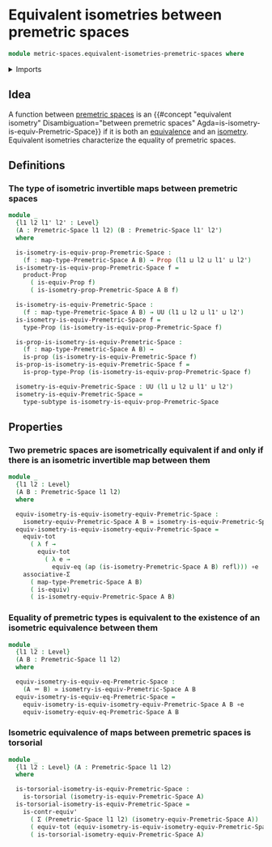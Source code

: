 # Equivalent isometries between premetric spaces

```agda
module metric-spaces.equivalent-isometries-premetric-spaces where
```

<details><summary>Imports</summary>

```agda
open import foundation.action-on-identifications-functions
open import foundation.contractible-types
open import foundation.dependent-pair-types
open import foundation.equivalences
open import foundation.function-types
open import foundation.functoriality-dependent-pair-types
open import foundation.identity-types
open import foundation.logical-equivalences
open import foundation.propositions
open import foundation.subtypes
open import foundation.torsorial-type-families
open import foundation.transport-along-identifications
open import foundation.type-arithmetic-dependent-pair-types
open import foundation.univalence
open import foundation.universe-levels

open import metric-spaces.isometric-equivalences-premetric-spaces
open import metric-spaces.isometries-premetric-spaces
open import metric-spaces.premetric-spaces
```

</details>

## Idea

A function between [premetric spaces](metric-spaces.premetric-spaces.md) is an
{{#concept "equivalent isometry" Disambiguation="between premetric spaces" Agda=is-isometry-is-equiv-Premetric-Space}}
if it is both an [equivalence](foundation.equivalences.md) and an
[isometry](metric-spaces.isometries-premetric-spaces.md). Equivalent isometries
characterize the equality of premetric spaces.

## Definitions

### The type of isometric invertible maps between premetric spaces

```agda
module _
  {l1 l2 l1' l2' : Level}
  (A : Premetric-Space l1 l2) (B : Premetric-Space l1' l2')
  where

  is-isometry-is-equiv-prop-Premetric-Space :
    (f : map-type-Premetric-Space A B) → Prop (l1 ⊔ l2 ⊔ l1' ⊔ l2')
  is-isometry-is-equiv-prop-Premetric-Space f =
    product-Prop
      ( is-equiv-Prop f)
      ( is-isometry-prop-Premetric-Space A B f)

  is-isometry-is-equiv-Premetric-Space :
    (f : map-type-Premetric-Space A B) → UU (l1 ⊔ l2 ⊔ l1' ⊔ l2')
  is-isometry-is-equiv-Premetric-Space f =
    type-Prop (is-isometry-is-equiv-prop-Premetric-Space f)

  is-prop-is-isometry-is-equiv-Premetric-Space :
    (f : map-type-Premetric-Space A B) →
    is-prop (is-isometry-is-equiv-Premetric-Space f)
  is-prop-is-isometry-is-equiv-Premetric-Space f =
    is-prop-type-Prop (is-isometry-is-equiv-prop-Premetric-Space f)

  isometry-is-equiv-Premetric-Space : UU (l1 ⊔ l2 ⊔ l1' ⊔ l2')
  isometry-is-equiv-Premetric-Space =
    type-subtype is-isometry-is-equiv-prop-Premetric-Space
```

## Properties

### Two premetric spaces are isometrically equivalent if and only if there is an isometric invertible map between them

```agda
module _
  {l1 l2 : Level}
  (A B : Premetric-Space l1 l2)
  where

  equiv-isometry-is-equiv-isometry-equiv-Premetric-Space :
    isometry-equiv-Premetric-Space A B ≃ isometry-is-equiv-Premetric-Space A B
  equiv-isometry-is-equiv-isometry-equiv-Premetric-Space =
    equiv-tot
      ( λ f →
        equiv-tot
          ( λ e →
            equiv-eq (ap (is-isometry-Premetric-Space A B) refl))) ∘e
    associative-Σ
      ( map-type-Premetric-Space A B)
      ( is-equiv)
      ( is-isometry-equiv-Premetric-Space A B)
```

### Equality of premetric types is equivalent to the existence of an isometric equivalence between them

```agda
module _
  {l1 l2 : Level}
  (A B : Premetric-Space l1 l2)
  where

  equiv-isometry-is-equiv-eq-Premetric-Space :
    (A ＝ B) ≃ isometry-is-equiv-Premetric-Space A B
  equiv-isometry-is-equiv-eq-Premetric-Space =
    equiv-isometry-is-equiv-isometry-equiv-Premetric-Space A B ∘e
    equiv-isometry-equiv-eq-Premetric-Space A B
```

### Isometric equivalence of maps between premetric spaces is torsorial

```agda
module _
  {l1 l2 : Level} (A : Premetric-Space l1 l2)
  where

  is-torsorial-isometry-is-equiv-Premetric-Space :
    is-torsorial (isometry-is-equiv-Premetric-Space A)
  is-torsorial-isometry-is-equiv-Premetric-Space =
    is-contr-equiv'
      ( Σ (Premetric-Space l1 l2) (isometry-equiv-Premetric-Space A))
      ( equiv-tot (equiv-isometry-is-equiv-isometry-equiv-Premetric-Space A))
      ( is-torsorial-isometry-equiv-Premetric-Space A)
```
